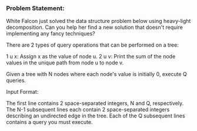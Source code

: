 ### Problem Statement:

White Falcon just solved the data structure problem below using heavy-light decomposition. Can you help her find a new solution that doesn't require implementing any fancy techniques?

There are 2 types of query operations that can be performed on a tree:

1 u x: Assign x as the value of node u.
2 u v: Print the sum of the node values in the unique path from node u to node v.

Given a tree with N nodes where each node's value is initially 0, execute Q queries.

Input Format:

The first line contains 2 space-separated integers, N and Q, respectively.
The N-1 subsequent lines each contain 2 space-separated integers describing an undirected edge in the tree.
Each of the Q subsequent lines contains a query you must execute.
